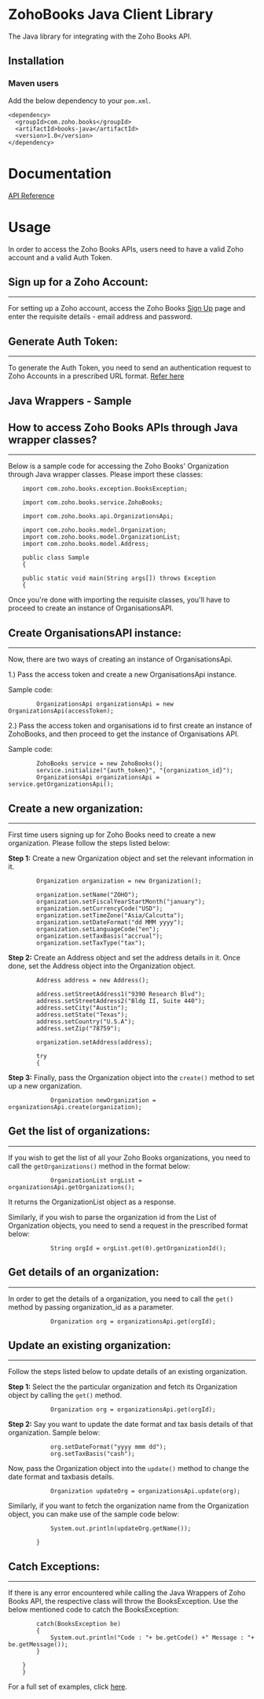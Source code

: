 # ZohoBooks Java Client Library

The Java library for integrating with the Zoho Books API.

## Installation

### Maven users

Add the below dependency to your `pom.xml`.

	<dependency>
	  <groupId>com.zoho.books</groupId>
	  <artifactId>books-java</artifactId>
	  <version>1.0</version>
	</dependency>
	

# Documentation

[API Reference](https://www.zoho.com/books/api/v3/index.html)

# Usage


In order to access the Zoho Books APIs, users need to have a valid Zoho account and a valid Auth Token.

## Sign up for a Zoho Account:

- - -

For setting up a Zoho account, access the Zoho Books [Sign Up](https://www.zoho.com/books/signup) page and enter the requisite details - email address and password.
 
## Generate Auth Token:

- - -
 
To generate the Auth Token, you need to send an authentication request to Zoho Accounts in a prescribed URL format. [Refer here](https://www.zoho.com/books/api/v3/index.html) 


## **Java Wrappers - Sample**

## How to access Zoho Books APIs through Java wrapper classes?

- - -
 
Below is a sample code for accessing the Zoho Books' Organization through Java wrapper classes. Please import these classes:


        import com.zoho.books.exception.BooksException;

        import com.zoho.books.service.ZohoBooks;

        import com.zoho.books.api.OrganizationsApi;

        import com.zoho.books.model.Organization;
        import com.zoho.books.model.OrganizationList;
        import com.zoho.books.model.Address;

        public class Sample
        {

		public static void main(String args[]) throws Exception
		{ 
		
Once you're done with importing the requisite classes, you'll have to proceed to create an instance of OrganisationsAPI.
		
## Create OrganisationsAPI instance:

- - -

Now, there are two ways of creating an instance of OrganisationsApi.

1.) Pass the access token and create a new OrganisationsApi instance. 

Sample code:

			OrganizationsApi organizationsApi = new OrganizationsApi(accessToken);
2.) Pass the access token and organisations id to first create an instance of ZohoBooks, and then proceed to get the instance of Organisations API. 

Sample code:

			ZohoBooks service = new ZohoBooks();        
			service.initialize("{auth_token}", "{organization_id}");        
			OrganizationsApi organizationsApi = service.getOrganizationsApi();

## Create a new organization:			

- - -

First time users signing up for Zoho Books need to create a new organization. Please follow the steps listed below:

**Step 1:** Create a new Organization object and set the relevant information in it.


			Organization organization = new Organization();

			organization.setName("ZOHO");
			organization.setFiscalYearStartMonth("january");
			organization.setCurrencyCode("USD");
			organization.setTimeZone("Asia/Calcutta");
			organization.setDateFormat("dd MMM yyyy");
			organization.setLanguageCode("en");
			organization.setTaxBasis("accrual");
			organization.setTaxType("tax");
					
					
**Step 2:** Create an Address object and set the address details in it. Once done, set the Address object into the Organization object.

			
			Address address = new Address();

			address.setStreetAddress1("9390 Research Blvd");
			address.setStreetAddress2("Bldg II, Suite 440");
			address.setCity("Austin");
			address.setState("Texas");
			address.setCountry("U.S.A");
			address.setZip("78759");

			organization.setAddress(address);

			try
			{
			
			
**Step 3:** Finally, pass the Organization object into the `create()` method to set up a new organization.
				
				Organization newOrganization = organizationsApi.create(organization);

## Get the list of organizations:

- - -

If you wish to get the list of all your Zoho Books organizations, you need to call the `getOrganizations()` method in the format below:

				OrganizationList orgList = organizationsApi.getOrganizations();
 
It returns the OrganizationList object as a response.

Similarly, if you wish to parse the organization id from the List of Organization objects, you need to send a request in the prescribed format below:

				String orgId = orgList.get(0).getOrganizationId();

## Get details of an organization:

- - -

In order to get the details of a organization, you need to call the `get()` method by passing  organization_id as a parameter.
				
				Organization org = organizationsApi.get(orgId);

## Update an existing organization:	

- - -			
				
Follow the steps listed below to update details of an existing organization.

**Step 1:** Select the the particular organization and fetch its Organization object by calling the `get()` method.

				Organization org = organizationsApi.get(orgId);

**Step 2:** Say you want to update the date format and tax basis details of that organization. Sample below:

				org.setDateFormat("yyyy mmm dd");            
				org.setTaxBasis("cash");
    
Now, pass the Organization object into the `update()` method to change the date format and taxbasis details. 
          
				Organization updateOrg = organizationsApi.update(org);

Similarly, if you want to fetch the organization name from the Organization object, you can make use of the sample code below:
				
				System.out.println(updateOrg.getName());
				
			}

## Catch Exceptions:

- - -	

If there is any error encountered while calling the Java Wrappers of Zoho Books API, the respective class will throw the BooksException. Use the below mentioned code to catch the BooksException:
			
			catch(BooksException be)
			{
				System.out.println("Code : "+ be.getCode() +" Message : "+ be.getMessage());
			}

		}
        }
	
For a full set of examples, click [here](../../tree/master/test/com/zoho/books/test).

